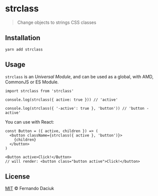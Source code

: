 # strclass

> Change objects to strings CSS classes

## Installation

```
yarn add strclass
```

## Usage

`strclass` is an _Universal Module_, and can be used as a global,
with AMD, CommonJS or ES Module.

```
import strclass from 'strclass'

console.log(strclass({ active: true })) // 'active'

console.log(strclass({ '-active': true }, 'button')) // 'button -active'
```

You can use with React:

```
const Button = ({ active, children }) => (
  <button className={strclass({ active }, 'button')}>
    {children}
  </button>
)

<Button active>Click!</Button>
// will render: <button class="button active">Click!</button>
```

## License

[MIT](https://github.com/fdaciuk/licenses/blob/master/MIT-LICENSE.md) &copy; Fernando Daciuk
